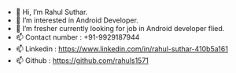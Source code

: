 - 👋 Hi, I’m Rahul Suthar.
- 👀 I’m interested in Android Developer.
- 🌱 I’m fresher currently looking for job in Android developer flied. 
- 📫 Contact number : +91-9929187944
- 📫 Linkedin : https://www.linkedin.com/in/rahul-suthar-410b5a161
- 📫 Github : https://github.com/rahuls1571
<!---
rahuls1571/rahuls1571 is a ✨ special ✨ repository because its `README.md` (this file) appears on your GitHub profile.
You can click the Preview link to take a look at your changes.
--->
